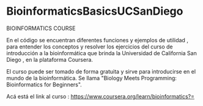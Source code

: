 # BioinformaticsBasicsUCSanDiego

BIOINFORMATICS COURSE

En el código se encuentran diferentes funciones y ejemplos de utilidad , para entender los conceptos y
resolver los ejercicios del curso de introducción a la bioinformática que brinda la Universidad de California
San Diego , en la plataforma Coursera.

El curso puede ser tomado de forma gratuita y sirve para introducirse en el mundo de la bioinformática.
Se llama "Biology Meets Programming: Bioinformatics for Beginners".

Acá está el link al curso : https://www.coursera.org/learn/bioinformatics?=
